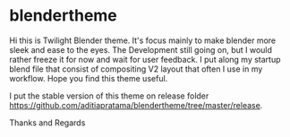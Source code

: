 blendertheme
============

Hi this is Twilight Blender theme. It's focus mainly to make blender more sleek and ease to the eyes. The Development still going on, but I would rather freeze it for now and wait for user feedback. I put along my startup blend file that consist of compositing V2 layout that often I use in my workflow. Hope you find this theme useful.

I put the stable version of this theme on release folder https://github.com/aditiapratama/blendertheme/tree/master/release.

Thanks and Regards
